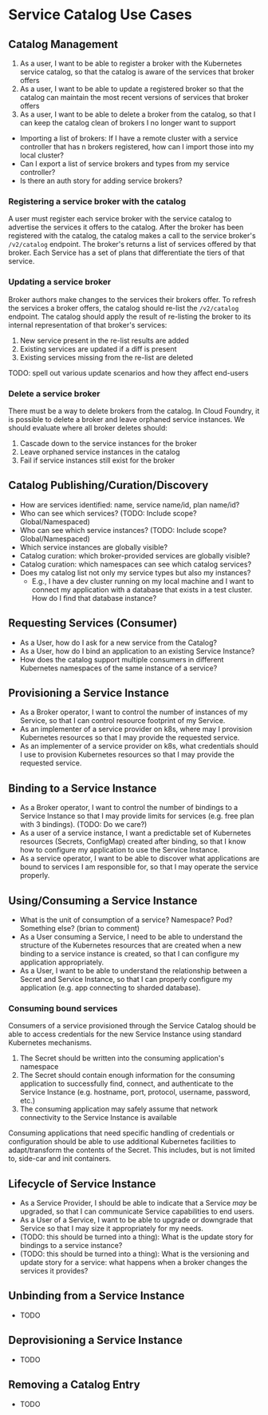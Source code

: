 # Service Catalog Use Cases

## Catalog Management

1. As a user, I want to be able to register a broker with the Kubernetes service
   catalog, so that the catalog is aware of the services that broker offers
2. As a user, I want to be able to update a registered broker so that the
   catalog can maintain the most recent versions of services that broker offers
3. As a user, I want to be able to delete a broker from the catalog, so that I
   can keep the catalog clean of brokers I no longer want to support

* Importing a list of brokers: If I have a remote cluster with a service
  controller that has n brokers registered, how can I import those into my local
  cluster?
* Can I export a list of service brokers and types from my service controller?
* Is there an auth story for adding service brokers?

### Registering a service broker with the catalog

A user must register each service broker with the service catalog to advertise
the services it offers to the catalog. After the broker has been registered
with the catalog, the catalog makes a call to the service broker's `/v2/catalog`
endpoint. The broker's returns a list of services offered by that broker. Each
Service has a set of plans that differentiate the tiers of that service.

### Updating a service broker

Broker authors make changes to the services their brokers offer. To refresh the
services a broker offers, the catalog should re-list the `/v2/catalog` endpoint.
The catalog should apply the result of re-listing the broker to its internal
representation of that broker's services:

1. New service present in the re-list results are added
2. Existing services are updated if a diff is present
3. Existing services missing from the re-list are deleted

TODO: spell out various update scenarios and how they affect end-users

### Delete a service broker

There must be a way to delete brokers from the catalog. In Cloud Foundry, it is
possible to delete a broker and leave orphaned service instances. We should
evaluate where all broker deletes should:

1. Cascade down to the service instances for the broker
2. Leave orphaned service instances in the catalog
3. Fail if service instances still exist for the broker

## Catalog Publishing/Curation/Discovery

* How are services identified: name, service name/id, plan name/id?
* Who can see which services? (TODO: Include scope? Global/Namespaced)
* Who can see which service instances? (TODO: Include scope? Global/Namespaced)
* Which service instances are globally visible?
* Catalog curation: which broker-provided services are globally visible?
* Catalog curation: which namespaces can see which catalog services?
* Does my catalog list not only my service types but also my instances?
  * E.g., I have a dev cluster running on my local machine and I want to connect
    my application with a database that exists in a test cluster. How do I find
    that database instance?

## Requesting Services (Consumer)

* As a User, how do I ask for a new service from the Catalog?
* As a User, how do I bind an application to an existing Service Instance?
* How does the catalog support multiple consumers in different Kubernetes
  namespaces of the same instance of a service?

## Provisioning a Service Instance

* As a Broker operator, I want to control the number of instances of my Service,
  so that I can control resource footprint of my Service.
* As an implementer of a service provider on k8s, where may I provision
  Kubernetes resources so that I may provide the requested service.
* As an implementer of a service provider on k8s, what credentials should I use
  to provision Kubernetes resources so that I may provide the requested service.

## Binding to a Service Instance

* As a Broker operator, I want to control the number of bindings to a Service
  Instance so that I may provide limits for services (e.g. free plan with 3
  bindings). (TODO: Do we care?)
* As a user of a service instance, I want a predictable set of Kubernetes
  resources (Secrets, ConfigMap) created after binding, so that I know how to
  configure my application to use the Service Instance.
* As a service operator, I want to be able to discover what applications are
  bound to services I am responsible for, so that I may operate the service
  properly.

## Using/Consuming a Service Instance

* What is the unit of consumption of a service? Namespace? Pod? Something else?
  (brian to comment)
* As a User consuming a Service, I need to be able to understand the structure
  of the Kubernetes resources that are created when a new binding to a service
  instance is created, so that I can configure my application appropriately.
* As a User, I want to be able to understand the relationship between a Secret
  and Service Instance, so that I can properly configure my application (e.g.
  app connecting to sharded database).

### Consuming bound services

Consumers of a service provisioned through the Service Catalog should be able
to access credentials for the new Service Instance using standard Kubernetes
mechanisms.

1. The Secret should be written into the consuming application's namespace
2. The Secret should contain enough information for the consuming application
   to successfully find, connect, and authenticate to the Service Instance
   (e.g. hostname, port, protocol, username, password, etc.)
3. The consuming application may safely assume that network connectivity to the
   Service Instance is available

Consuming applications that need specific handling of credentials or
configuration should be able to use additional Kubernetes facilities to
adapt/transform the contents of the Secret. This includes, but is not limited
to, side-car and init containers.

## Lifecycle of Service Instance

* As a Service Provider, I should be able to indicate that a Service _may_ be
  upgraded, so that I can communicate Service capabilities to end users.
* As a User of a Service, I want to be able to upgrade or downgrade that Service
  so that I may size it appropriately for my needs.
* (TODO: this should be turned into a thing): What is the update story for
  bindings to a service instance?
* (TODO: this should be turned into a thing): What is the versioning and update
  story for a service: what happens when a broker changes the services it
  provides?

## Unbinding from a Service Instance

* TODO

## Deprovisioning a Service Instance

* TODO

## Removing a Catalog Entry

* TODO

